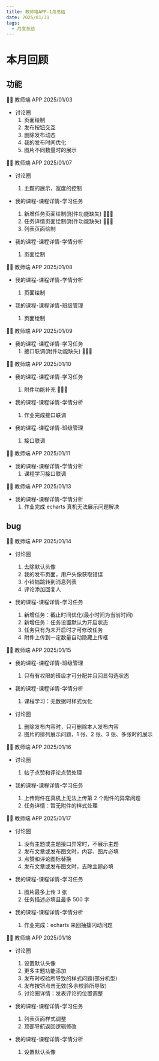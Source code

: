 ```yaml
---
title: 教师端APP-1月总结
date: 2025/01/31
tags:
  - 月度总结
---
```


# 本月回顾

## 功能

👨‍🏫 教师端 APP 2025/01/03

- 讨论圈
  1. 页面绘制
  2. 发布按钮交互
  3. 删除发布动态
  4. 我的发布时间优化
  5. 图片不同数量时的展示

👨‍🏫 教师端 APP 2025/01/07

- 讨论圈

  1. 主题的展示，宽度的控制

- 我的课程-课程详情-学习任务

  1. 新增任务页面绘制(附件功能缺失) 🌟🌟🌟
  2. 任务详情页面绘制(附件功能缺失) 🌟🌟🌟
  3. 列表页面绘制

- 我的课程-课程详情-学情分析
  1. 页面绘制

👨‍🏫 教师端 APP 2025/01/08

- 我的课程-课程详情-学情分析

  1. 页面绘制

- 我的课程-课程详情-班级管理
  1. 页面绘制

👨‍🏫 教师端 APP 2025/01/09

- 我的课程-课程详情-学习任务
  1. 接口联调(附件功能缺失) 🌟🌟🌟

👨‍🏫 教师端 APP 2025/01/10

- 我的课程-课程详情-学习任务

  1. 附件功能补充 🌟🌟🌟

- 我的课程-课程详情-学情分析

  1. 作业完成接口联调

- 我的课程-课程详情-班级管理
  1. 接口联调

👨‍🏫 教师端 APP 2025/01/11

- 我的课程-课程详情-学情分析
  1. 课程学习接口联调

👨‍🏫 教师端 APP 2025/01/13

- 我的课程-课程详情-学情分析
  1. 作业完成 echarts 真机无法展示问题解决

## bug

👨‍🏫 教师端 APP 2025/01/14

- 讨论圈

  1. 去除默认头像
  2. 我的发布页面，用户头像获取错误
  3. 小铃铛跳转到消息列表
  4. 评论添加回复人

- 我的课程-课程详情-学习任务
  1. 新增任务：截止时间优化(最小时间为当前时间)
  2. 新增任务：任务设置默认为开启状态
  3. 任务只有为未开启时才可修改任务
  4. 附件上传到一定数量自动隐藏上传框

👨‍🏫 教师端 APP 2025/01/15

- 我的课程-课程详情-班级管理

  1. 只有有权限的班级才可分配并且回显勾选状态

- 我的课程-课程详情-学情分析

  1. 课程学习：无数据时样式优化

- 讨论圈
  1. 删除发布内容时，只可删除本人发布内容
  2. 图片的排列展示问题，1 张、2 张、3 张、多张时的展示

👨‍🏫 教师端 APP 2025/01/16

- 讨论圈

  1. 帖子点赞和评论点赞处理

- 我的课程-课程详情-学习任务
  1. 上传附件在真机上无法上传第 2 个附件的异常问题
  2. 任务详情：暂无附件的样式处理

👨‍🏫 教师端 APP 2025/01/17

- 讨论圈

  1. 没有主题或主题接口异常时，不展示主题
  2. 发布文章或发布图文时，内容、图片必填
  3. 点赞和评论图标替换
  4. 发布文章或发布图文时，去除主题必填

- 我的课程-课程详情-学习任务

  1. 图片最多上传 3 张
  2. 任务描述必填且最多 500 字

- 我的课程-课程详情-学情分析
  1. 作业完成：echarts 来回抽搐闪动问题

👨‍🏫 教师端 APP 2025/01/18

- 讨论圈

  1. 设置默认头像
  2. 更多主题功能添加
  3. 发布时校验所导致的样式问题(部分机型)
  4. 发布按钮点击无效(多余校验所导致)
  5. 讨论圈详情：发表评论的位置调整

- 我的课程-课程详情-学习任务

  1. 列表页面样式调整
  2. 顶部导航返回逻辑修改

- 我的课程-课程详情-学情分析
  1. 设置默认头像
